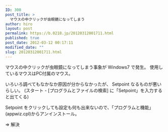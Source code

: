 ```yaml
---
ID: 300
post_title: >
  マウスの中クリックが虫眼鏡になってしまう
author: hiro
layout: post
permalink: https://b.0218.jp/20120312001711.html
published: true
post_date: 2012-03-12 00:17:11
modified_date: ""
slug: 20120312001711.html
---
```

マウスの中クリックが虫眼鏡になってしまう事象が Windows7 で発生。
使用しているマウスはPC付属のマウス。

いろいろ調べてもなかなか原因が分からなかったが、 Setpoint なるものが悪いらしい。
(スタート - [プログラムとファイルの検索] に「Setpoint」を入力すると出てくる)

Setpoint をクリックしても設定も何も出来ないので、「プログラムと機能」(appwiz.cpl)からアンインストール。

⇒ 解決